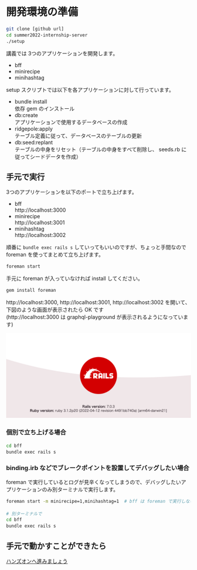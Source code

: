 # 開発環境の準備

```sh
git clone [github url]
cd summer2022-internship-server
./setup
```

講義では 3つのアプリケーションを開発します。

- bff
- minirecipe
- minihashtag

setup スクリプトでは以下を各アプリケーションに対して行っています。  

- bundle install  
依存 gem のインストール
- db:create  
アプリケーションで使用するデータベースの作成
- ridgepole:apply  
テーブル定義に従って、データベースのテーブルの更新
- db:seed:replant  
テーブルの中身をリセット（テーブルの中身をすべて削除し、 seeds.rb に従ってシードデータを作成）

## 手元で実行

3つのアプリケーションを以下のポートで立ち上げます。

- bff  
http://localhost:3000
- minirecipe  
http://localhost:3001
- minihashtag  
http://localhost:3002

順番に `bundle exec rails s` していってもいいのですが、ちょっと手間なので foreman を使ってまとめて立ち上げます。

```sh
foreman start
```

手元に foreman が入っていなければ install してください。

```sh
gem install foreman
```

http://localhost:3000, http://localhost:3001, http://localhost:3002 を開いて、下図のような画面が表示されたら OK です  
(http://localhost:3000 は graphql-playground が表示されるようになっています)

![screenshot](images/welcome_rails.png)


### 個別で立ち上げる場合

```sh
cd bff
bundle exec rails s
```

### binding.irb などでブレークポイントを設置してデバッグしたい場合

foreman で実行しているとログが見辛くなってしまうので、デバッグしたいアプリケーションのみ別ターミナルで実行します。


```sh
foreman start -m minirecipe=1,minihashtag=1  # bff は foreman で実行しない

# 別ターミナルで
cd bff
bundle exec rails s
```

## 手元で動かすことができたら

[ハンズオンへ進みましょう](./02-hands-on.md)
